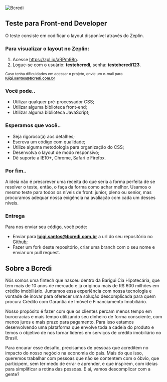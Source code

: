 ![Bcredi](https://www.bcredi.com.br/assets_b2c/frontend_mocks/logo_bcredi-66c81996b2d21efc5c38327b35e2cf89e64bbe3f2fc05b2005b54647f91d9402.svg "Bcredi")

## Teste para Front-end Developer

O teste consiste em codificar o layout disponível através do Zeplin.

### Para visualizar o layout no Zeplin:

1. Acesse https://zpl.io/aRPm98n.
2. Logue-se com o usuário: **testebcredi**, senha: **testebcredi123**.

<sub>Caso tenha dificuldades em acessar o projeto, envie um e-mail para **luigi.santos@bcredi.com.br**</sub>

### Você pode..

* Utilizar qualquer pré-processador CSS; 
* Utilizar alguma biblioteca front-end;
* Utilizar alguma biblioteca JavaScript;

### Esperamos que você..

* Seja rigoroso(a) aos detalhes;
* Escreva um código com qualidade;
* Utilize alguma metodologia para organização do CSS;
* Desenvolva o layout de modo responsivo;
* Dê suporte a IE10+, Chrome, Safari e Firefox.

### Por fim..

A ideia não é prescrever uma receita do que seria a forma perfeita de se resolver o teste, então, o faça da forma como achar melhor. Usamos o mesmo teste para todos os níveis de front: junior, pleno ou senior, mas procuramos adequar nossa exigência na avaliação com cada um desses níveis.

### Entrega

Para nos enviar seu código, você pode:

* Enviar para **luigi.santos@bcredi.com.br**  a url do seu repositório no Github;
* Fazer um fork deste repositório, criar uma branch com o seu nome e enviar um pull request.

## Sobre a Bcredi

Nós somos uma fintech que nasceu dentro da Barigui Cia Hipotecária, que tem mais de 10 anos de mercado e já originou mais de R$ 600 milhões em crédito imobiliário. Juntamos essa experiência com nossa tecnologia e vontade de inovar para oferecer uma solução descomplicada para quem procura Crédito com Garantia de Imóvel e Financiamento Imobiliário. 

Nosso propósito é fazer com que os clientes percam menos tempo em burocracias e mais tempo utilizando seu dinheiro de forma consciente, com menos juros e mais prazo para pagamento. Para isso estamos desenvolvendo uma plataforma que envolve toda a cadeia do produto e temos o objetivo de nos tornar líderes em serviços de crédito imobiliário no Brasil.

Para encarar esse desafio, precisamos de pessoas que acreditem no impacto do nosso negócio na economia do país. Mais do que isso, queremos trabalhar com pessoas que não se contentem com o óbvio, que participem, sem ter medo de errar e aprender, e que inspirem, com ideias para simplificar a rotina das pessoas. E aí, vamos descomplicar com a gente?
